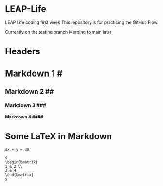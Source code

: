 # LEAP-Life
LEAP Life coding first week 
This repository is for practicing the GitHub Flow.

Currently on the testing branch
Merging to main later

# Headers
# Markdown 1 \#
## Markdown 2 \#\#
### Markdown 3 \#\#\#
#### Markdown 4 \#\#\#\#

# Some LaTeX in Markdown 
```
$x + y = 3$

$
\begin{bmatrix} 
1 & 2 \\ 
3 & 4
\end{bmatrix}
$
```

